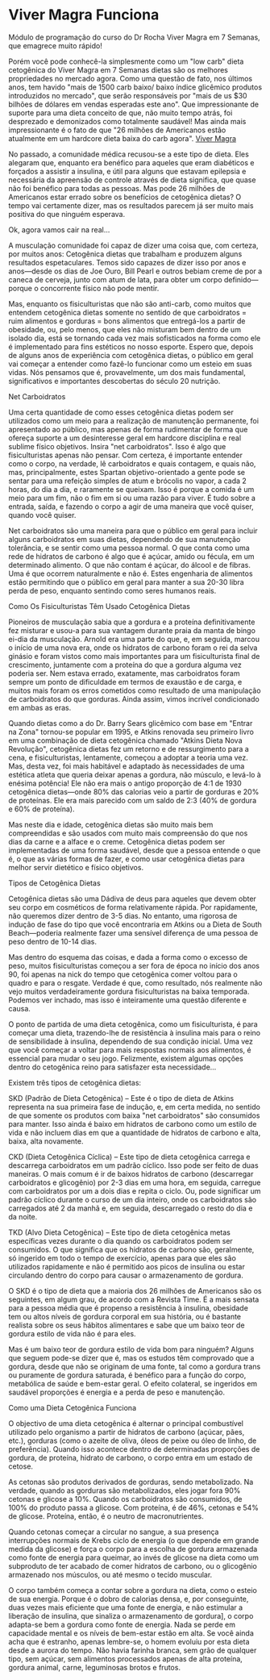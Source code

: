 # Viver Magra Funciona
Módulo de programação do curso do Dr Rocha Viver Magra em 7 Semanas, que emagrece muito rápido!

Porém você pode conhecê-la simplesmente como um "low carb" dieta cetogênica do Viver Magra em 7 Semanas dietas são os melhores propriedades no mercado agora. Como uma questão de fato, nos últimos anos, tem havido "mais de 1500 carb baixo/ baixo índice glicêmico produtos introduzidos no mercado", que serão responsáveis por "mais de us $30 bilhões de dólares em vendas esperadas este ano". Que impressionante de suporte para uma dieta conceito de que, não muito tempo atrás, foi desprezado e demonizados como totalmente saudável! Mas ainda mais impressionante é o fato de que "26 milhões de Americanos estão atualmente em um hardcore dieta baixa do carb agora". [Viver Magra](http://shameonyoublogueira.com/viver-magra-em-7-semanas)

No passado, a comunidade médica recusou-se a este tipo de dieta. Eles alegaram que, enquanto era benéfico para aqueles que eram diabéticos e forçados a assistir a insulina, e útil para alguns que estavam epilepsia e necessária da apreensão de controle através de dieta significa, que quase não foi benéfico para todas as pessoas. Mas pode 26 milhões de Americanos estar errado sobre os benefícios de cetogênica dietas? O tempo vai certamente dizer, mas os resultados parecem já ser muito mais positiva do que ninguém esperava.

Ok, agora vamos cair na real...

A musculação comunidade foi capaz de dizer uma coisa que, com certeza, por muitos anos: Cetogênica dietas que trabalham e produzem alguns resultados espetaculares. Temos sido capazes de dizer isso por anos e anos—desde os dias de Joe Ouro, Bill Pearl e outros bebiam creme de por a caneca de cerveja, junto com atum de lata, para obter um corpo definido—porque o concorrente físico não pode mentir.

Mas, enquanto os fisiculturistas que não são anti-carb, como muitos que entendem cetogênica dietas somente no sentido de que carboidratos = ruim alimentos e gorduras = bons alimentos que entregá-los a partir de obesidade, ou, pelo menos, que eles não misturam bem dentro de um isolado dia, está se tornando cada vez mais sofisticados na forma como ele é implementado para fins estéticos no nosso esporte. Espero que, depois de alguns anos de experiência com cetogênica dietas, o público em geral vai começar a entender como fazê-lo funcionar como um esteio em suas vidas. Nós pensamos que é, provavelmente, um dos mais fundamental, significativos e importantes descobertas do século 20 nutrição.

Net Carboidratos

Uma certa quantidade de como esses cetogênica dietas podem ser utilizados como um meio para a realização de manutenção permanente, foi apresentado ao público, mas apenas de forma rudimentar de forma que ofereça suporte a um desinteresse geral em hardcore disciplina e real sublime físico objetivos. Insira "net carboidratos". Isso é algo que fisiculturistas apenas não pensar. Com certeza, é importante entender como o corpo, na verdade, lê carboidratos e quais contagem, e quais não, mas, principalmente, estes Spartan objetivo-orientado a gente pode se sentar para uma refeição simples de atum e brócolis no vapor, a cada 2 horas, do dia a dia, e raramente se queixam. Isso é porque a comida é um meio para um fim, não o fim em si ou uma razão para viver. É tudo sobre a entrada, saída, e fazendo o corpo a agir de uma maneira que você quiser, quando você quiser.

Net carboidratos são uma maneira para que o público em geral para incluir alguns carboidratos em suas dietas, dependendo de sua manutenção tolerância, e se sentir como uma pessoa normal. O que conta como uma rede de hidratos de carbono é algo que é açúcar, amido ou fécula, em um determinado alimento. O que não contam é açúcar, do álcool e de fibras. Uma é que ocorrem naturalmente e não é. Estes engenharia de alimentos estão permitindo que o público em geral para manter a sua 20-30 libra perda de peso, enquanto sentindo como seres humanos reais.

Como Os Fisiculturistas Têm Usado Cetogênica Dietas

Pioneiros de musculação sabia que a gordura e a proteína definitivamente fez misturar e usou-a para sua vantagem durante praia da manta de bingo ei-dia da musculação. Arnold era uma parte do que, e, em seguida, marcou o início de uma nova era, onde os hidratos de carbono foram o rei da selva ginásio e foram vistos como mais importantes para um fisiculturista final de crescimento, juntamente com a proteína do que a gordura alguma vez poderia ser. Nem estava errado, exatamente, mas carboidratos foram sempre um ponto de dificuldade em termos de exaustão e de carga, e muitos mais foram os erros cometidos como resultado de uma manipulação de carboidratos do que gorduras. Ainda assim, vimos incrível condicionado em ambas as eras.

Quando dietas como a do Dr. Barry Sears glicêmico com base em "Entrar na Zona" tornou-se popular em 1995, e Atkins renovada seu primeiro livro em uma combinação de dieta cetogênica chamado "Atkins Dieta Nova Revolução", cetogênica dietas fez um retorno e de ressurgimento para a cena, e fisiculturistas, lentamente, começou a adoptar a teoria uma vez. Mas, desta vez, foi mais habitável e adaptado às necessidades de uma estética atleta que queria deixar apenas a gordura, não músculo, e levá-lo à enésima potência! Ele não era mais o antigo proporção de 4:1 de 1930 cetogênica dietas—onde 80% das calorias veio a partir de gorduras e 20% de proteínas. Ele era mais parecido com um saldo de 2:3 (40% de gordura e 60% de proteína).

Mas neste dia e idade, cetogênica dietas são muito mais bem compreendidas e são usados com muito mais compreensão do que nos dias da carne e a alface e o creme. Cetogênica dietas podem ser implementadas de uma forma saudável, desde que a pessoa entende o que é, o que as várias formas de fazer, e como usar cetogênica dietas para melhor servir dietético e físico objetivos.

Tipos de Cetogênica Dietas

Cetogênica dietas são uma Dádiva de deus para aqueles que devem obter seu corpo em cosméticos de forma relativamente rápida. Por rapidamente, não queremos dizer dentro de 3-5 dias. No entanto, uma rigorosa de indução de fase do tipo que você encontraria em Atkins ou a Dieta de South Beach—poderia realmente fazer uma sensível diferença de uma pessoa de peso dentro de 10-14 dias.

Mas dentro do esquema das coisas, e dada a forma como o excesso de peso, muitos fisiculturistas começou a ser fora de época no início dos anos 90, foi apenas na nick do tempo que cetogênica comer voltou para o quadro e para o resgate. Verdade é que, como resultado, nós realmente não vejo muitos verdadeiramente gordura fisiculturistas na baixa temporada. Podemos ver inchado, mas isso é inteiramente uma questão diferente e causa.

O ponto de partida de uma dieta cetogênica, como um fisiculturista, é para começar uma dieta, trazendo-lhe de resistência à insulina mais para o reino de sensibilidade à insulina, dependendo de sua condição inicial. Uma vez que você começar a voltar para mais respostas normais aos alimentos, é essencial para mudar o seu jogo. Felizmente, existem algumas opções dentro do cetogênica reino para satisfazer esta necessidade...

Existem três tipos de cetogênica dietas:

SKD (Padrão de Dieta Cetogênica) – Este é o tipo de dieta de Atkins representa na sua primeira fase de indução, e, em certa medida, no sentido de que somente os produtos com baixa "net carboidratos" são consumidos para manter. Isso ainda é baixo em hidratos de carbono como um estilo de vida e não incluem dias em que a quantidade de hidratos de carbono e alta, baixa, alta novamente.

CKD (Dieta Cetogênica Cíclica) – Este tipo de dieta cetogênica carrega e descarrega carboidratos em um padrão cíclico. Isso pode ser feito de duas maneiras. O mais comum é ir de baixos hidratos de carbono (descarregar carboidratos e glicogênio) por 2-3 dias em uma hora, em seguida, carregue com carboidratos por um a dois dias e repita o ciclo. Ou, pode significar um padrão cíclico durante o curso de um dia inteiro, onde os carboidratos são carregados até 2 da manhã e, em seguida, descarregado o resto do dia e da noite.

TKD (Alvo Dieta Cetogênica) – Este tipo de dieta cetogênica metas específicas vezes durante o dia quando os carboidratos podem ser consumidos. O que significa que os hidratos de carbono são, geralmente, só ingerido em todo o tempo de exercício, apenas para que eles são utilizados rapidamente e não é permitido aos picos de insulina ou estar circulando dentro do corpo para causar o armazenamento de gordura.

O SKD é o tipo de dieta que a maioria dos 26 milhões de Americanos são os seguintes, em algum grau, de acordo com a Revista Time. É a mais sensata para a pessoa média que é propenso a resistência à insulina, obesidade tem ou altos níveis de gordura corporal em sua história, ou é bastante realista sobre os seus hábitos alimentares e sabe que um baixo teor de gordura estilo de vida não é para eles.

Mas é um baixo teor de gordura estilo de vida bom para ninguém? Alguns que seguem pode-se dizer que é, mas os estudos têm comprovado que a gordura, desde que não se originam de uma fonte, tal como a gordura trans ou puramente de gordura saturada, é benéfico para a função do corpo, metabólica de saúde e bem-estar geral. O efeito colateral, se ingeridos em saudável proporções é energia e a perda de peso e manutenção.

Como uma Dieta Cetogênica Funciona

O objectivo de uma dieta cetogênica é alternar o principal combustível utilizado pelo organismo a partir de hidratos de carbono (açúcar, pães, etc.), gorduras (como o azeite de oliva, óleos de peixe ou óleo de linho, de preferência). Quando isso acontece dentro de determinadas proporções de gordura, de proteína, hidrato de carbono, o corpo entra em um estado de cetose.

As cetonas são produtos derivados de gorduras, sendo metabolizado. Na verdade, quando as gorduras são metabolizados, eles jogar fora 90% cetonas e glicose a 10%. Quando os carboidratos são consumidos, de 100% do produto passa a glicose. Com proteína, é de 46%, cetonas e 54% de glicose. Proteína, então, é o neutro de macronutrientes.

Quando cetonas começar a circular no sangue, a sua presença interrupções normais de Krebs ciclo de energia (o que depende em grande medida da glicose) e força o corpo para a escolha de gordura armazenada como fonte de energia para queimar, ao invés de glicose na dieta como um subproduto de ter acabado de comer hidratos de carbono, ou o glicogênio armazenado nos músculos, ou até mesmo o tecido muscular.

O corpo também começa a contar sobre a gordura na dieta, como o esteio de sua energia. Porque é o dobro de calorias densa, e, por conseguinte, duas vezes mais eficiente que uma fonte de energia, e não estimular a liberação de insulina, que sinaliza o armazenamento de gordura], o corpo adapta-se bem a gordura como fonte de energia. Nada se perde em capacidade mental e os níveis de bem-estar estão em alta. Se você ainda acha que é estranho, apenas lembre-se, o homem evoluiu por esta dieta desde a aurora do tempo. Não havia farinha branca, sem grão de qualquer tipo, sem açúcar, sem alimentos processados apenas de alta proteína, gordura animal, carne, leguminosas brotos e frutos.

